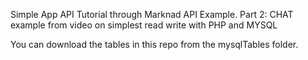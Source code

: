 Simple App API Tutorial through Marknad API Example. Part 2: CHAT example from video on simplest read write with PHP and MYSQL

You can download the tables in this repo from the mysqlTables folder.


